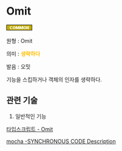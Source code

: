 <d-title>

# Omit

</d-title>

<d-label>

<d-inner>

![Common](../2TAT1C/Label_Common.png)

</d-inner>

</d-label>

<d-origin>

원형 : Omit

</d-origin>

<d-mean>

의미  : <span style="color:#FFBF00; font-weight:bold;">생략하다</span>

</d-mean>

<d-pronunciation>

발음 : 오밋

</d-pronunciation>

<d-content>

기능을 스킵하거나 객체의 인자를 생략하다. 

</d-content>

<d-relation>

## 관련 기술

<d-inner>

1. 일반적인 기능

[타입스크립트 - Omit](https://www.typescriptlang.org/docs/handbook/utility-types.html#omittk)

[mocha -SYNCHRONOUS CODE Description](https://mochajs.org/#synchronous-code)

</d-inner>

</d-relation>
